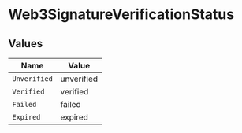 # Web3SignatureVerificationStatus


## Values

| Name         | Value        |
| ------------ | ------------ |
| `Unverified` | unverified   |
| `Verified`   | verified     |
| `Failed`     | failed       |
| `Expired`    | expired      |